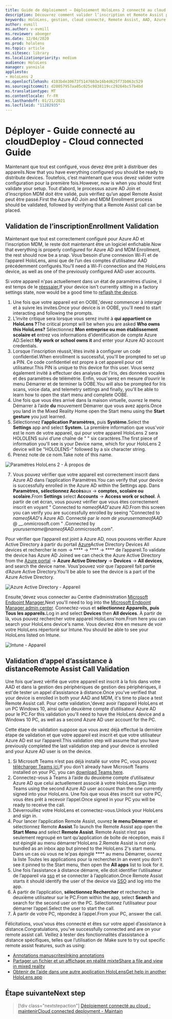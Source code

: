 ```yaml
---
title: Guide de déploiement – Déploiement HoloLens 2 connecté au cloud à l’échelle avec Remote Assist - Déployer
description: Découvrez comment valider l’inscription et Remote Assist pour les appareils HoloLens sur un réseau connecté au cloud.
keywords: HoloLens, gestion, cloud connecté, Remote Assist, AAD, Azure AD, MDM, Gestion des appareils mobiles
author: evmill
ms.author: v-evmill
ms.reviewer: aboeger
ms.date: 12/04/2020
ms.prod: hololens
ms.topic: article
ms.sitesec: library
ms.localizationpriority: medium
audience: HoloLens
manager: yannisle
appliesto:
- HoloLens 2
ms.openlocfilehash: 4183bde30673f5147683e16b4d625f73b063c529
ms.sourcegitcommit: d20057957aa05c025c9838119cc29264bc57b4bd
ms.translationtype: MT
ms.contentlocale: fr-FR
ms.lasthandoff: 01/21/2021
ms.locfileid: "11282935"
---
```

# <span data-ttu-id="bb92d-104">Déployer - Guide connecté au cloud</span><span class="sxs-lookup"><span data-stu-id="bb92d-104">Deploy - Cloud connected Guide</span></span>

<span data-ttu-id="bb92d-105">Maintenant que tout est configuré, vous devez être prêt à distribuer des appareils.</span><span class="sxs-lookup"><span data-stu-id="bb92d-105">Now that you have everything configured you should be ready to distribute devices.</span></span> <span data-ttu-id="bb92d-106">Toutefois, c’est maintenant que vous devez valider votre configuration pour la première fois.</span><span class="sxs-lookup"><span data-stu-id="bb92d-106">However, now is when you should first validate your setup.</span></span> <span data-ttu-id="bb92d-107">Tout d’abord, le processus azure AD Join et d’inscription MDM doit être validé, puis vérifiez qu’un appel Remote Assist peut être passé.</span><span class="sxs-lookup"><span data-stu-id="bb92d-107">First the Azure AD Join and MDM Enrollment process should be validated, followed by verifying that a Remote Assist call can be placed.</span></span>

## <span data-ttu-id="bb92d-108">Validation de l’inscription</span><span class="sxs-lookup"><span data-stu-id="bb92d-108">Enrollment Validation</span></span>

<span data-ttu-id="bb92d-109">Maintenant que tout est correctement configuré pour Azure AD et l’inscription MDM, le reste doit maintenant être un logiciel enfichable.</span><span class="sxs-lookup"><span data-stu-id="bb92d-109">Now that everything is properly configured for Azure AD and MDM Enrollment, the rest should now be a snap.</span></span> <span data-ttu-id="bb92d-110">Vous&#39;besoin d’une connexion Wi-Fi et de l’appareil HoloLens, ainsi que de l’un des comptes d’utilisateur AAD précédemment configurés.</span><span class="sxs-lookup"><span data-stu-id="bb92d-110">You&#39;ll need a Wi-Fi connection and the HoloLens device, as well as one of the previously configured AAD user accounts.</span></span>

<span data-ttu-id="bb92d-111">Si votre appareil n&#39;pas actuellement dans un état de paramètres d’usine, il est temps de le [réessaier.](https://docs.microsoft.com/hololens/hololens-recovery#clean-reflash-the-device)</span><span class="sxs-lookup"><span data-stu-id="bb92d-111">If your device isn&#39;t currently sitting in a factory settings state, now would be a good time to [reflash the device](https://docs.microsoft.com/hololens/hololens-recovery#clean-reflash-the-device).</span></span>

1. <span data-ttu-id="bb92d-112">Une fois que votre appareil est en OOBE,&#39;devez commencer à interagir et à suivre les invites.</span><span class="sxs-lookup"><span data-stu-id="bb92d-112">Once your device is in OOBE, you&#39;ll need to start interacting and following the prompts.</span></span> 
1. <span data-ttu-id="bb92d-113">L’invite critique sera lorsque vous serez invité à **qui appartient ce HoloLens ?**</span><span class="sxs-lookup"><span data-stu-id="bb92d-113">The critical prompt will be when you are asked **Who owns this HoloLens?**</span></span> <span data-ttu-id="bb92d-114">Sélectionnez **Mon entreprise ou mon établissement scolaire et** entrez vos informations d’identification de compte Azure AD.</span><span class="sxs-lookup"><span data-stu-id="bb92d-114">Select **My work or school owns it** and enter your Azure AD account credentials.</span></span>
1. <span data-ttu-id="bb92d-115">Lorsque l’inscription réussit,&#39;êtes invité à configurer un code confidentiel.</span><span class="sxs-lookup"><span data-stu-id="bb92d-115">When enrollment is successful, you&#39;ll be prompted to set up a PIN.</span></span> <span data-ttu-id="bb92d-116">Ce code confidentiel est propre à cet appareil pour cet utilisateur.</span><span class="sxs-lookup"><span data-stu-id="bb92d-116">This PIN is unique to this device for this user.</span></span> <span data-ttu-id="bb92d-117">Vous serez également invité à effectuer des analyses de l’iris, des données vocales et des paramètres de télémétrie. Enfin, vous&#39;serez en mesure d’ouvrir le menu Démarrer et de terminer la OOBE.</span><span class="sxs-lookup"><span data-stu-id="bb92d-117">You will also be prompted for Iris scans, voice data, and telemetry settings and finally, you&#39;ll be able to learn how to open the start menu and complete OOBE.</span></span>
1. <span data-ttu-id="bb92d-118">Une fois que vous êtes arrivé dans la maison virtuelle, ouvrez le menu Démarrer à l’aide **du** mouvement Démarrer que vous avez appris.</span><span class="sxs-lookup"><span data-stu-id="bb92d-118">Once you land in the Mixed Reality Home open the Start menu using the **Start gesture** you just learned.</span></span>
1. <span data-ttu-id="bb92d-119">Sélectionnez **l’application Paramètres,** puis **Système.**</span><span class="sxs-lookup"><span data-stu-id="bb92d-119">Select the **Settings** app and select **System.**</span></span> <span data-ttu-id="bb92d-120">La première information que vous&#39;voir est le nom de votre appareil, qui pour votre appareil HoloLens 2 sera HOLOLENS suivi d’une chaîne de &quot; &quot; six caractères.</span><span class="sxs-lookup"><span data-stu-id="bb92d-120">The first piece of information you&#39;ll see is your Device name, which for your HoloLens 2 device will be &quot;HOLOLENS-&quot; followed by a six character string.</span></span>
1. <span data-ttu-id="bb92d-121">Prenez note de ce nom.</span><span class="sxs-lookup"><span data-stu-id="bb92d-121">Take note of this name.</span></span>

![Paramètres HoloLens 2 - À propos de](./images/hololens2-settings-about.jpg)

7. <span data-ttu-id="bb92d-123">Vous pouvez vérifier que votre appareil est correctement inscrit dans Azure AD dans l’application Paramètres.</span><span class="sxs-lookup"><span data-stu-id="bb92d-123">You can verify that your device is successfully enrolled in the Azure AD within the Settings app.</span></span> <span data-ttu-id="bb92d-124">Dans **Paramètres,** **sélectionnez Accès**aux  ->  **comptes, scolaire ou scolaire.**</span><span class="sxs-lookup"><span data-stu-id="bb92d-124">From **Settings** select **Accounts** -> **Access work or school**.</span></span> <span data-ttu-id="bb92d-125">À partir de cet écran, vous pouvez vérifier que vous êtes correctement inscrit en voyant &quot; Connected to _nameofAAD_&#39;azure AD.</span><span class="sxs-lookup"><span data-stu-id="bb92d-125">From this screen you can verify you are successfully enrolled by seeing &quot;Connected to _nameofAAD_&#39;s Azure AD.</span></span> <span data-ttu-id="bb92d-126">Connecté par _le nom de yourusernameofAAD_ @ __.onmicrosoft.com &quot; .</span><span class="sxs-lookup"><span data-stu-id="bb92d-126">Connected by _yourusername_@_nameofAAD_.onmicrosoft.com&quot;.</span></span>


<span data-ttu-id="bb92d-127">Pour vérifier que l’appareil est joint à Azure AD, nous pouvons vérifier Azure Active Directory à partir du portail [Azure](https://portal.azure.com/#home)Active Directory Devices All devices et rechercher le nom  ->  \*\*\*\*  ->  \*\*\*\*  ->  \*\*\*\* de l’appareil.</span><span class="sxs-lookup"><span data-stu-id="bb92d-127">To validate the device has Azure AD Joined we can check the Azure Active Directory from the [Azure portal](https://portal.azure.com/#home) -> **Azure Active Directory** -> **Devices** -> **All devices**, and search the device name.</span></span> <span data-ttu-id="bb92d-128">Vous&#39;pouvez voir que l’appareil fait partie d’Azure Active Directory.</span><span class="sxs-lookup"><span data-stu-id="bb92d-128">You&#39;ll be able to see the device is a part of the Azure Active Directory.</span></span>


![Azure Active Directory - Appareil](./images/aad-enrollment.png)

<span data-ttu-id="bb92d-130">Ensuite,&#39;devez vous connecter au Centre d’administration [Microsoft Endpoint Manager.](https://endpoint.microsoft.com/#home)</span><span class="sxs-lookup"><span data-stu-id="bb92d-130">Next you&#39;ll need to log into the [Microsoft Endpoint Manager admin center](https://endpoint.microsoft.com/#home).</span></span> <span data-ttu-id="bb92d-131">Connectez-vous et **sélectionnez Appareils,** **puis Tous les appareils.**</span><span class="sxs-lookup"><span data-stu-id="bb92d-131">Log in and select **Devices** then **All devices**.</span></span> <span data-ttu-id="bb92d-132">À partir de là, vous pouvez rechercher votre appareil HoloLens&#39;nom.</span><span class="sxs-lookup"><span data-stu-id="bb92d-132">From here you can search your HoloLens device&#39;s name.</span></span> <span data-ttu-id="bb92d-133">Vous devriez être en mesure de voir votre HoloLens répertorié sur Intune.</span><span class="sxs-lookup"><span data-stu-id="bb92d-133">You should be able to see your HoloLens listed on Intune.</span></span>

![Intune - Appareil](./images/endpoint-all-devices-enrolled.png)

## <span data-ttu-id="bb92d-135">Validation d’appel d’assistance à distance</span><span class="sxs-lookup"><span data-stu-id="bb92d-135">Remote Assist Call Validation</span></span>

<span data-ttu-id="bb92d-136">Une fois que&#39;avez vérifié que votre appareil est inscrit à la fois dans votre AAD et dans la gestion des périphériques de gestion des périphériques, il est&#39;de tester un appel d’assistance à distance.</span><span class="sxs-lookup"><span data-stu-id="bb92d-136">Once you&#39;ve verified that your device is enrolled in both your AAD and MDM, it&#39;s time to place a test Remote Assist call.</span></span> <span data-ttu-id="bb92d-137">Pour cette validation,&#39;devez avoir l’appareil HoloLens et un PC Windows 10, ainsi qu’un deuxième compte d’utilisateur Azure AD pour le PC.</span><span class="sxs-lookup"><span data-stu-id="bb92d-137">For this validation you&#39;ll need to have the HoloLens device and a Windows 10 PC, as well as a second Azure AD user account for the PC.</span></span>

<span data-ttu-id="bb92d-138">Cette étape de validation suppose que vous avez déjà effectué la dernière étape de validation et que votre appareil est inscrit et que votre utilisateur Azure AD est sur l’appareil.</span><span class="sxs-lookup"><span data-stu-id="bb92d-138">This validation step will assume that you have previously completed the last validation step and your device is enrolled and your Azure AD user is on the device.</span></span>


1. <span data-ttu-id="bb92d-139">Si Microsoft Teams n’est pas déjà installé sur votre PC, vous pouvez [télécharger Teams ici.](https://www.microsoft.com/microsoft-365/microsoft-teams/download-app)</span><span class="sxs-lookup"><span data-stu-id="bb92d-139">If you don't already have Microsoft Teams installed on your PC, you can [download Teams here](https://www.microsoft.com/microsoft-365/microsoft-teams/download-app).</span></span>
2. <span data-ttu-id="bb92d-140">Connectez-vous à Teams à l’aide du deuxième compte d’utilisateur Azure AD que celui actuellement associé à votre HoloLens.</span><span class="sxs-lookup"><span data-stu-id="bb92d-140">Sign into Teams using the second  Azure AD user account than the one currently signed into your HoloLens.</span></span> <span data-ttu-id="bb92d-141">Une fois que vous êtes inscrit sur votre PC, vous êtes prêt à recevoir l’appel.</span><span class="sxs-lookup"><span data-stu-id="bb92d-141">Once signed in your PC you will be ready to receive the call.</span></span>
3. <span data-ttu-id="bb92d-142">Déverrouillez votre HoloLens et connectez-vous.</span><span class="sxs-lookup"><span data-stu-id="bb92d-142">Unlock your HoloLens and sign in.</span></span>
4. <span data-ttu-id="bb92d-143">Pour lancer l’application Remote Assist, ouvrez **le menu Démarrer** et sélectionnez Remote **Assist**.</span><span class="sxs-lookup"><span data-stu-id="bb92d-143">To launch the Remote Assist app open the **Start Menu** and select **Remote Assist**.</span></span> <span data-ttu-id="bb92d-144">Remote Assist n’est pas seulement regroupé en tant qu’application de boîte de réception, mais il est épinglé au menu démarrer&#39;HoloLens 2.</span><span class="sxs-lookup"><span data-stu-id="bb92d-144">Remote Assist is not only bundled as an inbox app but pinned to the HoloLens 2&#39;s start menu.</span></span> <span data-ttu-id="bb92d-145">Dans un cas où vous ne le&#39;pas épinglé \*\*\*\* au menu Démarrer, ouvrez la liste Toutes les applications pour la rechercher.</span><span class="sxs-lookup"><span data-stu-id="bb92d-145">In an event you don&#39;t see it pinned to the Start menu, then open the **All apps** list to look for it.</span></span>
5. <span data-ttu-id="bb92d-146">Une fois l’assistance à distance démarre, elle doit identifier l’utilisateur de l’appareil via [sso](https://docs.microsoft.com/azure/active-directory/manage-apps/what-is-single-sign-on) et se connecter à l’application.</span><span class="sxs-lookup"><span data-stu-id="bb92d-146">Once Remote Assist starts it should identify the user of the device via [SSO](https://docs.microsoft.com/azure/active-directory/manage-apps/what-is-single-sign-on) and log into the app.</span></span>
6. <span data-ttu-id="bb92d-147">À partir de l’application, **sélectionnez Rechercher** et recherchez le deuxième utilisateur sur le PC.</span><span class="sxs-lookup"><span data-stu-id="bb92d-147">From within the app, select **Search** and search for the second user on the PC.</span></span> <span data-ttu-id="bb92d-148">Sélectionnez l’utilisateur pour démarrer l’appel.</span><span class="sxs-lookup"><span data-stu-id="bb92d-148">Select the user to start the call.</span></span>
7. <span data-ttu-id="bb92d-149">À partir de votre PC, répondez à l’appel.</span><span class="sxs-lookup"><span data-stu-id="bb92d-149">From your PC, answer the call.</span></span>

<span data-ttu-id="bb92d-150">Félicitations, vous&#39;vous êtes connecté et êtes sur votre appel d’assistance à distance.</span><span class="sxs-lookup"><span data-stu-id="bb92d-150">Congratulations, you&#39;ve successfully connected and are on your remote assist call.</span></span> <span data-ttu-id="bb92d-151">Veillez à tester des fonctionnalités d’assistance à distance spécifiques, telles que l’utilisation de :</span><span class="sxs-lookup"><span data-stu-id="bb92d-151">Make sure to try out specific remote assist features, such as using:</span></span>

- [<span data-ttu-id="bb92d-152">Annotations manuscrites</span><span class="sxs-lookup"><span data-stu-id="bb92d-152">Inking annotations</span></span>](https://docs.microsoft.com/dynamics365/mixed-reality/remote-assist/add-annotations-hololens)
- [<span data-ttu-id="bb92d-153">Partager un fichier et un affichage en réalité mixte</span><span class="sxs-lookup"><span data-stu-id="bb92d-153">Share a file and view in mixed reality</span></span>](https://docs.microsoft.com/dynamics365/mixed-reality/remote-assist/display-save-files)
- [<span data-ttu-id="bb92d-154">Obtenir de l’aide dans une autre application HoloLens</span><span class="sxs-lookup"><span data-stu-id="bb92d-154">Get help in another HoloLens app</span></span>](https://docs.microsoft.com/dynamics365/mixed-reality/remote-assist/get-help-hololens-app-hololens)

## <span data-ttu-id="bb92d-155">Étape suivante</span><span class="sxs-lookup"><span data-stu-id="bb92d-155">Next step</span></span>

> [!div class="nextstepaction"]
> [<span data-ttu-id="bb92d-156">Déploiement connecté au cloud : maintenir</span><span class="sxs-lookup"><span data-stu-id="bb92d-156">Cloud connected deployment - Maintain</span></span>](hololens2-cloud-connected-maintain.md)
